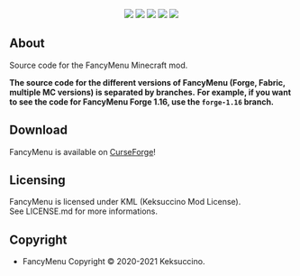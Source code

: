 <p style="text-align: center;"><a href="https://discord.gg/UzmeWkD"><img src="https://discordapp.com/api/guilds/704163135787106365/widget.png?style=banner2" /></a> <a href="https://twitter.com/keksuccino"><img src="https://s12.directupload.net/images/200916/joj33k55.png" /></a> <a href="https://www.reddit.com/r/FancyMenu/"><img src="https://s12.directupload.net/images/200916/efhmdjhg.png" /></a> <a href="https://www.patreon.com/keksuccino"><img src="https://s12.directupload.net/images/200916/5x6ujs8j.png" /></a> <a href="https://paypal.me/TimSchroeter"><img src="https://s12.directupload.net/images/200916/m9ajjxc9.png" /></a></p>

## About

Source code for the FancyMenu Minecraft mod.

**The source code for the different versions of FancyMenu (Forge, Fabric, multiple MC versions) is separated by branches.**
**For example, if you want to see the code for FancyMenu Forge 1.16, use the `forge-1.16` branch.**

## Download

FancyMenu is available on [CurseForge](https://www.curseforge.com/minecraft/mc-mods/fancymenu)!

## Licensing

FancyMenu is licensed under KML (Keksuccino Mod License).<br>
See LICENSE.md for more informations.

## Copyright

- FancyMenu Copyright © 2020-2021 Keksuccino.<br>

